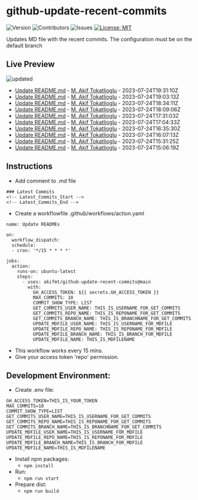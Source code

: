 # github-update-recent-commits

![Version](https://img.shields.io/github/v/release/AAAAA/AAAAA?color=blue)
![Contributors](https://img.shields.io/github/contributors/AAAAA/AAAAA?color=dark-green) ![Issues](https://img.shields.io/github/issues/AAAAA/AAAAA) [![License: MIT](https://img.shields.io/badge/license-MIT-blue)](#)

Updates MD file with the recent commits. The configuration must be on the default branch

## Live Preview
<!-- Latest_Commits_Start -->
![updated](https://img.shields.io/badge/Updated-Mon%20Jul%2024%202023%2020%3A04%3A07%20GMT%2B0000%20(Coordinated%20Universal%20Time)-blue.svg)
- [Update README.md](https://github.com/akifmt/github-update-recent-commits/commit/816341f39e071740604990ad41245347637037a7) - [M. Akif Tokatlioglu](mailto:akifmt@gmail.com) - 2023-07-24T19:31:10Z 
- [Update README.md](https://github.com/akifmt/github-update-recent-commits/commit/2ae7d46f9cbdec18f2de10d4bc5183364c2c5c4e) - [M. Akif Tokatlioglu](mailto:akifmt@gmail.com) - 2023-07-24T19:03:13Z 
- [Update README.md](https://github.com/akifmt/github-update-recent-commits/commit/5b661f77e3d9960732f7c27980998dab655e597e) - [M. Akif Tokatlioglu](mailto:akifmt@gmail.com) - 2023-07-24T18:34:11Z 
- [Update README.md](https://github.com/akifmt/github-update-recent-commits/commit/7ce234c14ba0db4979ab9da3ec581d29cb15d5e4) - [M. Akif Tokatlioglu](mailto:akifmt@gmail.com) - 2023-07-24T18:09:06Z 
- [Update README.md](https://github.com/akifmt/github-update-recent-commits/commit/bac36b89b6bf4f6b31f8ed5c3d0e382623cc1ef4) - [M. Akif Tokatlioglu](mailto:akifmt@gmail.com) - 2023-07-24T17:31:03Z 
- [Update README.md](https://github.com/akifmt/github-update-recent-commits/commit/f0d2553fa83a90f6815afd60764a254c0d301b8f) - [M. Akif Tokatlioglu](mailto:akifmt@gmail.com) - 2023-07-24T17:04:33Z 
- [Update README.md](https://github.com/akifmt/github-update-recent-commits/commit/90f71c688b42f4c597239029d6b5408faf261d90) - [M. Akif Tokatlioglu](mailto:akifmt@gmail.com) - 2023-07-24T16:35:30Z 
- [Update README.md](https://github.com/akifmt/github-update-recent-commits/commit/cd2b5973eb720b9d1c4e40b17bbd99554443caa6) - [M. Akif Tokatlioglu](mailto:akifmt@gmail.com) - 2023-07-24T16:07:13Z 
- [Update README.md](https://github.com/akifmt/github-update-recent-commits/commit/9326365f78636f73b17e067c67fe466bc620d46e) - [M. Akif Tokatlioglu](mailto:akifmt@gmail.com) - 2023-07-24T15:31:25Z 
- [Update README.md](https://github.com/akifmt/github-update-recent-commits/commit/787723f72cea561267fe403add336453da087199) - [M. Akif Tokatlioglu](mailto:akifmt@gmail.com) - 2023-07-24T15:06:19Z 
<!-- Latest_Commits_End -->

## Instructions
- Add comment to .md file
```
### Latest Commits
<!-- Latest_Commits_Start -->
<!-- Latest_Commits_End -->
```
- Create a workflowfile .github/workflows/action.yaml
```
name: Update READMEs

on:
  workflow_dispatch:
  schedule:
  - cron: '*/15 * * * *'
  
jobs:
  action:
    runs-on: ubuntu-latest
    steps:
      - uses: akifmt/github-update-recent-commits@main
        with:
          GH_ACCESS_TOKEN: ${{ secrets.GH_ACCESS_TOKEN }}
          MAX_COMMITS: 10
          COMMIT_SHOW_TYPE: LIST
          GET_COMMITS_USER_NAME: THIS_IS_USERNAME_FOR_GET_COMMITS
          GET_COMMITS_REPO_NAME: THIS_IS_REPONAME_FOR_GET_COMMITS
          GET_COMMITS_BRANCH_NAME: THIS_IS_BRANCHNAME_FOR_GET_COMMITS
          UPDATE_MDFILE_USER_NAME: THIS_IS_USERNAME_FOR_MDFILE
          UPDATE_MDFILE_REPO_NAME: THIS_IS_REPONAME_FOR_MDFILE
          UPDATE_MDFILE_BRANCH_NAME: THIS_IS_BRANCH_FOR_MDFILE
          UPDATE_MDFILE_NAME: THIS_IS_MDFILENAME
```
- This workflow works every 15 mins.
- Give your access token 'repo' permission.

## Development Environment:
- Create .env file:
```
GH_ACCESS_TOKEN=THIS_IS_YOUR_TOKEN
MAX_COMMITS=10
COMMIT_SHOW_TYPE=LIST
GET_COMMITS_USER_NAME=THIS_IS_USERNAME_FOR_GET_COMMITS
GET_COMMITS_REPO_NAME=THIS_IS_REPONAME_FOR_GET_COMMITS
GET_COMMITS_BRANCH_NAME=THIS_IS_BRANCHNAME_FOR_GET_COMMITS
UPDATE_MDFILE_USER_NAME=THIS_IS_USERNAME_FOR_MDFILE
UPDATE_MDFILE_REPO_NAME=THIS_IS_REPONAME_FOR_MDFILE
UPDATE_MDFILE_BRANCH_NAME=THIS_IS_BRANCH_FOR_MDFILE
UPDATE_MDFILE_NAME=THIS_IS_MDFILENAME
```
- Install npm packages:
	- ```npm install```
- Run:
	- ```npm run start```
- Prepare dist:
	- ```npm run build```
